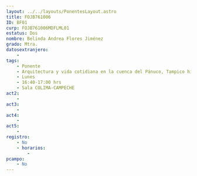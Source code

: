```yaml
---
layout: ../../layouts/PonentesLayout.astro
title: FOJB761006
ID: BF01
curp: FOJB761006MDFLML01
estatus: Dos
nombre: Belinda Andrea Flores Jiménez
grado: Mtra.
datosextranjero:
    - 
tags:
    - Ponente
    - Arquitectura y vida cotidiana en la cuenca del Pánuco, Tampico histórico
    - Lunes
    - 16:40-17:00 hrs
    - Sala COLIMA-CAMPECHE
act2: 
    - 
act3: 
    - 
act4: 
    - 
act5: 
    - 
registro:
    - No
    - horarios:
        -
pcampo:
    - No
---
```

